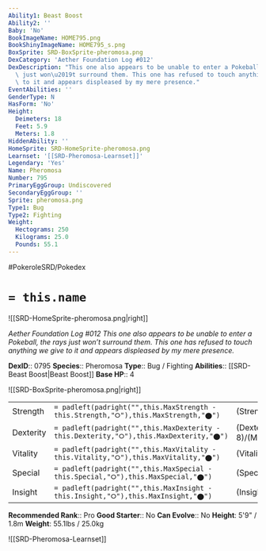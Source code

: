 ```yaml
---
Ability1: Beast Boost
Ability2: ''
Baby: 'No'
BookImageName: HOME795.png
BookShinyImageName: HOME795_s.png
BoxSprite: SRD-BoxSprite-pheromosa.png
DexCategory: 'Aether Foundation Log #012'
DexDescription: "This one also appears to be unable to enter a Pokeball, the rays\
  \ just won\u2019t surround them. This one has refused to touch anything we give\
  \ to it and appears displeased by my mere presence."
EventAbilities: ''
GenderType: N
HasForm: 'No'
Height:
  Deimeters: 18
  Feet: 5.9
  Meters: 1.8
HiddenAbility: ''
HomeSprite: SRD-HomeSprite-pheromosa.png
Learnset: '[[SRD-Pheromosa-Learnset]]'
Legendary: 'Yes'
Name: Pheromosa
Number: 795
PrimaryEggGroup: Undiscovered
SecondaryEggGroup: ''
Sprite: pheromosa.png
Type1: Bug
Type2: Fighting
Weight:
  Hectograms: 250
  Kilograms: 25.0
  Pounds: 55.1
---
```


#PokeroleSRD/Pokedex

# `= this.name`

![[SRD-HomeSprite-pheromosa.png|right]]

*Aether Foundation Log #012*
*This one also appears to be unable to enter a Pokeball, the rays just won’t surround them. This one has refused to touch anything we give to it and appears displeased by my mere presence.*

**DexID**:: 0795
**Species**:: Pheromosa
**Type**:: Bug / Fighting
**Abilities**:: [[SRD-Beast Boost|Beast Boost]]
**Base HP**:: 4

![[SRD-BoxSprite-pheromosa.png|right]]

|           |                                                                                        |                                          |
| --------- | -------------------------------------------------------------------------------------- | ---------------------------------------- |
| Strength  | `= padleft(padright("",this.MaxStrength - this.Strength,"⭘"),this.MaxStrength,"⬤")`    | (Strength::7)/(MaxStrength::7)   |
| Dexterity | `= padleft(padright("",this.MaxDexterity - this.Dexterity,"⭘"),this.MaxDexterity,"⬤")` | (Dexterity:: 8)/(MaxDexterity::8) |
| Vitality  | `= padleft(padright("",this.MaxVitality - this.Vitality,"⭘"),this.MaxVitality,"⬤")`    | (Vitality::3)/(MaxVitality::3)   |
| Special   | `= padleft(padright("",this.MaxSpecial - this.Special,"⭘"),this.MaxSpecial,"⬤")`       | (Special::7)/(MaxSpecial::7)     |
| Insight   | `= padleft(padright("",this.MaxInsight - this.Insight,"⭘"),this.MaxInsight,"⬤")`       | (Insight::3)/(MaxInsight::3)     |

**Recommended Rank**:: Pro
**Good Starter**:: No
**Can Evolve**:: No
**Height**: 5'9" / 1.8m
**Weight**: 55.1lbs / 25.0kg

![[SRD-Pheromosa-Learnset]]